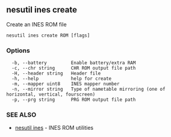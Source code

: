## nesutil ines create

Create an INES ROM file

```
nesutil ines create ROM [flags]
```

### Options

```
  -b, --battery         Enable battery/extra RAM
  -c, --chr string      CHR ROM output file path
  -H, --header string   Header file
  -h, --help            help for create
  -m, --mapper uint8    INES mapper number
  -n, --mirror string   Type of nametable mirroring (one of horizontal, vertical, fourscreen)
  -p, --prg string      PRG ROM output file path
```

### SEE ALSO

* [nesutil ines](nesutil_ines.md)	 - INES ROM utilities

